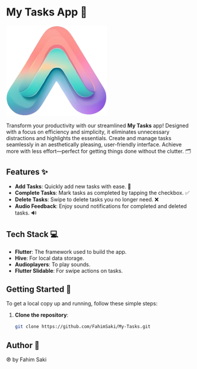 # My Tasks App 🎯

![Logo](assets/images/logo.png)


Transform your productivity with our streamlined ****My Tasks**** app! Designed with a focus on efficiency and simplicity, it eliminates unnecessary distractions and highlights the essentials. Create and manage tasks seamlessly in an aesthetically pleasing, user-friendly interface. Achieve more with less effort—perfect for getting things done without the clutter. 🗂️

## Features ✨
- **Add Tasks**: Quickly add new tasks with ease. 📝
- **Complete Tasks**: Mark tasks as completed by tapping the checkbox. ✅
- **Delete Tasks**: Swipe to delete tasks you no longer need. ❌
- **Audio Feedback**: Enjoy sound notifications for completed and deleted tasks. 🔊

## Tech Stack 💻
- **Flutter**: The framework used to build the app.
- **Hive**: For local data storage.
- **Audioplayers**: To play sounds.
- **Flutter Slidable**: For swipe actions on tasks.

## Getting Started 🚀
To get a local copy up and running, follow these simple steps:

1. **Clone the repository**:
   ```bash
   git clone https://github.com/FahimSaki/My-Tasks.git

## Author 💬 
℗ by Fahim Saki
